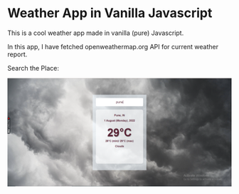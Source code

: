 # Weather App in Vanilla Javascript

This is a cool weather app made in vanilla (pure) Javascript.

In this app, I have fetched openweathermap.org API for current weather report.

Search the Place:

![MasterHead](https://github.com/ojaswisharma16/-Weather-App-in-Javascript/blob/main/images/01.08.2022_13.20.16_REC.png)

